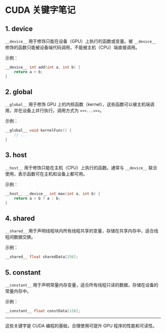 # CUDA 关键字笔记

## 1. __device__
`__device__` 用于修饰只能在设备（GPU）上执行的函数或变量。被 `__device__` 修饰的函数只能被设备端代码调用，不能被主机（CPU）端直接调用。

示例：
```cpp
__device__ int add(int a, int b) {
	return a + b;
}
```

## 2. __global__
`__global__` 用于修饰 GPU 上的内核函数（kernel），这些函数可以被主机端调用，并在设备上并行执行。调用方式为 `<<<...>>>`。

示例：
```cpp
__global__ void kernelFunc() {
	// ...
}
```

## 3. __host__
`__host__` 用于修饰只能在主机（CPU）上执行的函数。通常与 `__device__` 联合使用，表示函数可在主机和设备上都可用。

示例：
```cpp
__host__ __device__ int max(int a, int b) {
	return a > b ? a : b;
}
```

## 4. __shared__
`__shared__` 用于声明线程块内所有线程共享的变量，存储在共享内存中，适合线程间数据交换。

示例：
```cpp
__shared__ float sharedData[256];
```

## 5. __constant__
`__constant__` 用于声明常量内存变量，适合所有线程只读的数据，存储在设备的常量内存中。

示例：
```cpp
__constant__ float constData[128];
```

---

这些关键字是 CUDA 编程的基础，合理使用可提升 GPU 程序的性能和可读性。
